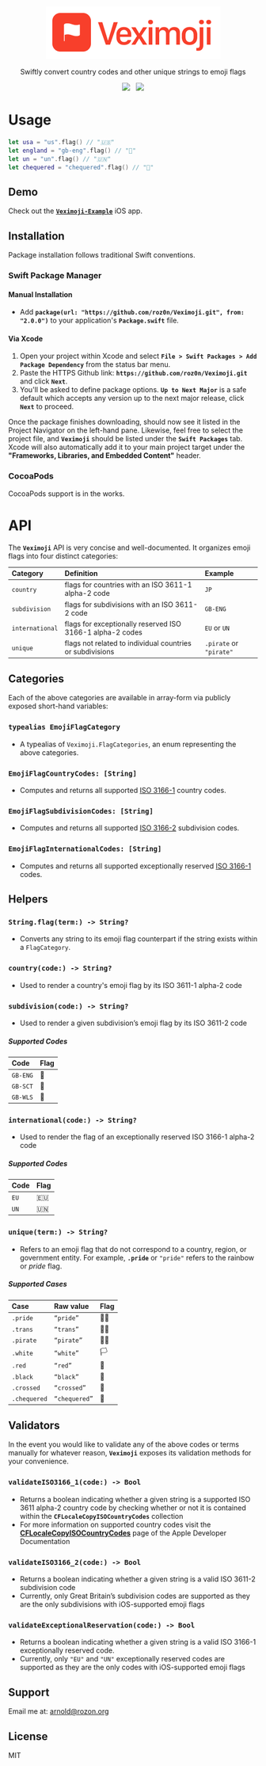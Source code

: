 <div align="center" width="100%">
  <img src="./Logotype.png">
</div>

<p align="center" width="100%">
  Swiftly convert country codes and other unique strings to emoji flags
</p>

<div align="center" width="100%">

[![](https://img.shields.io/endpoint?url=https%3A%2F%2Fswiftpackageindex.com%2Fapi%2Fpackages%2Froz0n%2FVeximoji%2Fbadge%3Ftype%3Dswift-versions)](https://swiftpackageindex.com/roz0n/Veximoji)
&nbsp; [![](https://img.shields.io/endpoint?url=https%3A%2F%2Fswiftpackageindex.com%2Fapi%2Fpackages%2Froz0n%2FVeximoji%2Fbadge%3Ftype%3Dplatforms)](https://swiftpackageindex.com/roz0n/Veximoji)

</div>

# Usage

```swift
let usa = "us".flag() // "🇺🇸"
let england = "gb-eng".flag() // "🏴󠁧󠁢󠁥󠁮󠁧󠁿"
let un = "un".flag() // "🇺🇳"
let chequered = "chequered".flag() // "🏁"
```

## Demo

Check out the [**`Veximoji-Example`**](https://github.com/roz0n/Veximoji-Example) iOS app.

## Installation

Package installation follows traditional Swift conventions.

### Swift Package Manager

#### Manual Installation

- Add **`package(url: "https://github.com/roz0n/Veximoji.git", from: "2.0.0")`** to your application's **`Package.swift`** file.

#### Via Xcode

1. Open your project within Xcode and select **`File > Swift Packages > Add Package Dependency`** from the status bar menu.
2. Paste the HTTPS Github link: **`https://github.com/roz0n/Veximoji.git`** and click **`Next`**.
3. You'll be asked to define package options. **`Up to Next Major`** is a safe default which accepts any version up to the next major release, click **`Next`** to proceed.

Once the package finishes downloading, should now see it listed in the Project Navigator on the left-hand pane. Likewise, feel free to select the project file, and **`Veximoji`** should be listed under the **`Swift Packages`** tab. Xcode will also automatically add it to your main project target under the **"Frameworks, Libraries, and Embedded Content"** header.

### CocoaPods

CocoaPods support is in the works.

# API

The **`Veximoji`** API is very concise and well-documented. It organizes emoji flags into four distinct categories:

| Category        | Definition                                                | Example                 |
| :-------------- | :-------------------------------------------------------- | :---------------------- |
| `country`       | flags for countries with an ISO 3611-1 alpha-2 code       | `JP`                    |
| `subdivision`   | flags for subdivisions with an ISO 3611-2 code            | `GB-ENG`                |
| `international` | flags for exceptionally reserved ISO 3166-1 alpha-2 codes | `EU` or `UN`            |
| `unique`        | flags not related to individual countries or subdivisions | `.pirate` or `"pirate"` |

## Categories

Each of the above categories are available in array-form via publicly exposed short-hand variables:

### `typealias EmojiFlagCategory`

- A typealias of `Veximoji.FlagCategories`, an enum representing the above categories.

### `EmojiFlagCountryCodes: [String]`

- Computes and returns all supported [ISO 3166-1](https://en.wikipedia.org/wiki/List_of_ISO_3166_country_codes) country codes.

### `EmojiFlagSubdivisionCodes: [String]`

- Computes and returns all supported [ISO 3166-2](https://en.wikipedia.org/wiki/ISO_3166-2) subdivision codes.

### `EmojiFlagInternationalCodes: [String]`

- Computes and returns all supported exceptionally reserved [ISO 3166-1](https://en.wikipedia.org/wiki/List_of_ISO_3166_country_codes) codes.

## Helpers

### `String.flag(term:) -> String?`

- Converts any string to its emoji flag counterpart if the string exists within a `FlagCategory`.

### `country(code:) -> String?`

- Used to render a country's emoji flag by its ISO 3611-1 alpha-2 code

### `subdivision(code:) -> String?`

- Used to render a given subdivision’s emoji flag by its ISO 3611-2 code

##### Supported Codes

| Code     | Flag |
| :------- | :--- |
| `GB-ENG` | 🏴󠁧󠁢󠁥󠁮󠁧󠁿   |
| `GB-SCT` | 🏴󠁧󠁢󠁳󠁣󠁴󠁿   |
| `GB-WLS` | 🏴󠁧󠁢󠁷󠁬󠁳󠁿   |

### `international(code:) -> String?`

- Used to render the flag of an exceptionally reserved ISO 3166-1 alpha-2 code

##### Supported Codes

| Code | Flag |
| :--- | :--- |
| `EU` | 🇪🇺   |
| `UN` | 🇺🇳   |

### `unique(term:) -> String?`

- Refers to an emoji flag that do not correspond to a country, region, or government entity. For example, **`.pride`** or `"pride"` refers to the rainbow or _pride_ flag.

##### Supported Cases

| Case         | Raw value     | Flag |
| :----------- | :------------ | :--- |
| `.pride`     | `“pride”`     | 🏳️‍🌈   |
| `.trans`     | `“trans”`     | 🏳️‍⚧️   |
| `.pirate`    | `“pirate”`    | 🏴‍☠️   |
| `.white`     | `“white”`     | 🏳️   |
| `.red`       | `“red”`       | 🚩   |
| `.black`     | `“black”`     | 🏴   |
| `.crossed`   | `“crossed”`   | 🎌   |
| `.chequered` | `“chequered”` | 🏁   |

## Validators

In the event you would like to validate any of the above codes or terms manually for whatever reason, **`Veximoji`** exposes its validation methods for your convenience.

### `validateISO3166_1(code:) -> Bool`

- Returns a boolean indicating whether a given string is a supported ISO 3611 alpha-2 country code by checking whether or not it is contained within the **`CFLocaleCopyISOCountryCodes`** collection
- For more information on supported country codes visit the [**CFLocaleCopyISOCountryCodes**](https://developer.apple.com/documentation/corefoundation/1543372-cflocalecopyisocountrycodes) page of the Apple Developer Documentation

### `validateISO3166_2(code:) -> Bool`

- Returns a boolean indicating whether a given string is a valid ISO 3611-2 subdivision code
- Currently, only Great Britain’s subdivision codes are supported as they are the only subdivisions with iOS-supported emoji flags

### `validateExceptionalReservation(code:) -> Bool`

- Returns a boolean indicating whether a given string is a valid ISO 3166-1 exceptionally reserved code.
- Currently, only `"EU"` and `"UN"` exceptionally reserved codes are supported as they are the only codes with iOS-supported emoji flags

## Support

Email me at: [arnold@rozon.org](mailto:arnold@rozon.org)

## License

MIT
